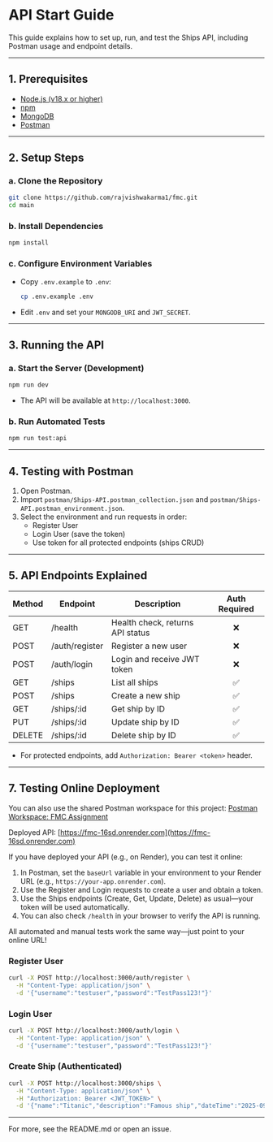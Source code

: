 # API Start Guide

This guide explains how to set up, run, and test the Ships API, including Postman usage and endpoint details.

---

## 1. Prerequisites
- [Node.js (v18.x or higher)](https://nodejs.org/)
- [npm](https://www.npmjs.com/)
- [MongoDB](https://www.mongodb.com/)
- [Postman](https://www.postman.com/downloads/)

---

## 2. Setup Steps

### a. Clone the Repository
```sh
git clone https://github.com/rajvishwakarma1/fmc.git
cd main
```

### b. Install Dependencies
```sh
npm install
```

### c. Configure Environment Variables
- Copy `.env.example` to `.env`:
  ```sh
  cp .env.example .env
  ```
- Edit `.env` and set your `MONGODB_URI` and `JWT_SECRET`.

---

## 3. Running the API

### a. Start the Server (Development)
```sh
npm run dev
```
- The API will be available at `http://localhost:3000`.

### b. Run Automated Tests
```sh
npm run test:api
```

---

## 4. Testing with Postman

1. Open Postman.
2. Import `postman/Ships-API.postman_collection.json` and `postman/Ships-API.postman_environment.json`.
3. Select the environment and run requests in order:
   - Register User
   - Login User (save the token)
   - Use token for all protected endpoints (ships CRUD)

---

## 5. API Endpoints Explained

| Method | Endpoint         | Description                                 | Auth Required |
|--------|------------------|---------------------------------------------|:------------:|
| GET    | /health          | Health check, returns API status            |      ❌      |
| POST   | /auth/register   | Register a new user                         |      ❌      |
| POST   | /auth/login      | Login and receive JWT token                 |      ❌      |
| GET    | /ships           | List all ships                              |      ✅      |
| POST   | /ships           | Create a new ship                           |      ✅      |
| GET    | /ships/:id       | Get ship by ID                              |      ✅      |
| PUT    | /ships/:id       | Update ship by ID                           |      ✅      |
| DELETE | /ships/:id       | Delete ship by ID                           |      ✅      |

- For protected endpoints, add `Authorization: Bearer <token>` header.

---


## 7. Testing Online Deployment


You can also use the shared Postman workspace for this project:
[Postman Workspace: FMC Assignment](https://www.postman.com/aerospace-geologist-77825313/workspace/fmc-assignment/environment/27784102-3522841f-5ea2-4375-8059-a2e3f6cf544d?action=share&creator=27784102&active-environment=27784102-3522841f-5ea2-4375-8059-a2e3f6cf544d)


Deployed API: [https://fmc-16sd.onrender.com](https://fmc-16sd.onrender.com)

If you have deployed your API (e.g., on Render), you can test it online:

1. In Postman, set the `baseUrl` variable in your environment to your Render URL (e.g., `https://your-app.onrender.com`).
2. Use the Register and Login requests to create a user and obtain a token.
3. Use the Ships endpoints (Create, Get, Update, Delete) as usual—your token will be used automatically.
4. You can also check `/health` in your browser to verify the API is running.

All automated and manual tests work the same way—just point to your online URL!

### Register User
```sh
curl -X POST http://localhost:3000/auth/register \
  -H "Content-Type: application/json" \
  -d '{"username":"testuser","password":"TestPass123!"}'
```

### Login User
```sh
curl -X POST http://localhost:3000/auth/login \
  -H "Content-Type: application/json" \
  -d '{"username":"testuser","password":"TestPass123!"}'
```

### Create Ship (Authenticated)
```sh
curl -X POST http://localhost:3000/ships \
  -H "Content-Type: application/json" \
  -H "Authorization: Bearer <JWT_TOKEN>" \
  -d '{"name":"Titanic","description":"Famous ship","dateTime":"2025-09-17T12:00:00Z"}'
```

---

For more, see the README.md or open an issue.
